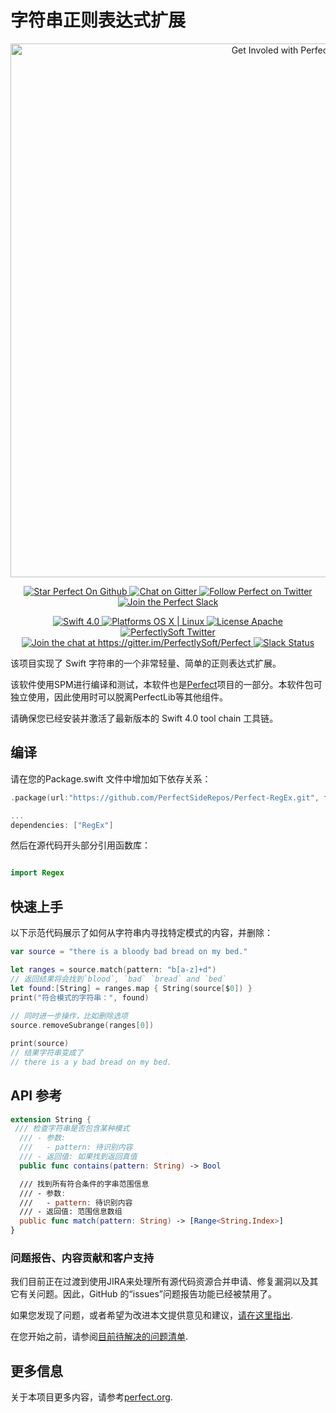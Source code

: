 # 字符串正则表达式扩展 

<p align="center">
    <a href="http://perfect.org/get-involved.html" target="_blank">
        <img src="http://perfect.org/assets/github/perfect_github_2_0_0.jpg" alt="Get Involed with Perfect!" width="854" />
    </a>
</p>

<p align="center">
    <a href="https://github.com/PerfectlySoft/Perfect" target="_blank">
        <img src="http://www.perfect.org/github/Perfect_GH_button_1_Star.jpg" alt="Star Perfect On Github" />
    </a>  
    <a href="https://gitter.im/PerfectlySoft/Perfect" target="_blank">
        <img src="http://www.perfect.org/github/Perfect_GH_button_2_Git.jpg" alt="Chat on Gitter" />
    </a>  
    <a href="https://twitter.com/perfectlysoft" target="_blank">
        <img src="http://www.perfect.org/github/Perfect_GH_button_3_twit.jpg" alt="Follow Perfect on Twitter" />
    </a>  
    <a href="http://perfect.ly" target="_blank">
        <img src="http://www.perfect.org/github/Perfect_GH_button_4_slack.jpg" alt="Join the Perfect Slack" />
    </a>
</p>

<p align="center">
    <a href="https://developer.apple.com/swift/" target="_blank">
        <img src="https://img.shields.io/badge/Swift-4.0-orange.svg?style=flat" alt="Swift 4.0">
    </a>
    <a href="https://developer.apple.com/swift/" target="_blank">
        <img src="https://img.shields.io/badge/Platforms-OS%20X%20%7C%20Linux%20-lightgray.svg?style=flat" alt="Platforms OS X | Linux">
    </a>
    <a href="http://perfect.org/licensing.html" target="_blank">
        <img src="https://img.shields.io/badge/License-Apache-lightgrey.svg?style=flat" alt="License Apache">
    </a>
    <a href="http://twitter.com/PerfectlySoft" target="_blank">
        <img src="https://img.shields.io/badge/Twitter-@PerfectlySoft-blue.svg?style=flat" alt="PerfectlySoft Twitter">
    </a>
    <a href="https://gitter.im/PerfectlySoft/Perfect?utm_source=badge&utm_medium=badge&utm_campaign=pr-badge&utm_content=badge" target="_blank">
        <img src="https://img.shields.io/badge/Gitter-Join%20Chat-brightgreen.svg" alt="Join the chat at https://gitter.im/PerfectlySoft/Perfect">
    </a>
    <a href="http://perfect.ly" target="_blank">
        <img src="http://perfect.ly/badge.svg" alt="Slack Status">
    </a>
</p>


该项目实现了 Swift 字符串的一个非常轻量、简单的正则表达式扩展。

该软件使用SPM进行编译和测试，本软件也是[Perfect](https://github.com/PerfectlySoft/Perfect)项目的一部分。本软件包可独立使用，因此使用时可以脱离PerfectLib等其他组件。

请确保您已经安装并激活了最新版本的 Swift 4.0 tool chain 工具链。



## 编译

请在您的Package.swift 文件中增加如下依存关系：

``` swift
.package(url:"https://github.com/PerfectSideRepos/Perfect-RegEx.git", from: "3.1.0")

... 
dependencies: ["RegEx"]

```

然后在源代码开头部分引用函数库：

``` swift

import Regex

```

## 快速上手

以下示范代码展示了如何从字符串内寻找特定模式的内容，并删除：

``` swift
var source = "there is a bloody bad bread on my bed."

let ranges = source.match(pattern: "b[a-z]+d")
// 返回结果将会找到`blood`, `bad` `bread` and `bed`
let found:[String] = ranges.map { String(source[$0]) }
print("符合模式的字符串：", found)
    
// 同时进一步操作，比如删除选项
source.removeSubrange(ranges[0])

print(source)
// 结果字符串变成了
// there is a y bad bread on my bed.
```

## API 参考

``` swift
extension String {
 /// 检查字符串是否包含某种模式
  /// - 参数:
  ///   - pattern: 待识别内容
  /// - 返回值: 如果找到返回真值
  public func contains(pattern: String) -> Bool

  /// 找到所有符合条件的字串范围信息
  /// - 参数:
  ///   - pattern: 待识别内容
  /// - 返回值: 范围信息数组
  public func match(pattern: String) -> [Range<String.Index>]
}
```

### 问题报告、内容贡献和客户支持

我们目前正在过渡到使用JIRA来处理所有源代码资源合并申请、修复漏洞以及其它有关问题。因此，GitHub 的“issues”问题报告功能已经被禁用了。

如果您发现了问题，或者希望为改进本文提供意见和建议，[请在这里指出](http://jira.perfect.org:8080/servicedesk/customer/portal/1).

在您开始之前，请参阅[目前待解决的问题清单](http://jira.perfect.org:8080/projects/ISS/issues).

## 更多信息
关于本项目更多内容，请参考[perfect.org](http://perfect.org).
